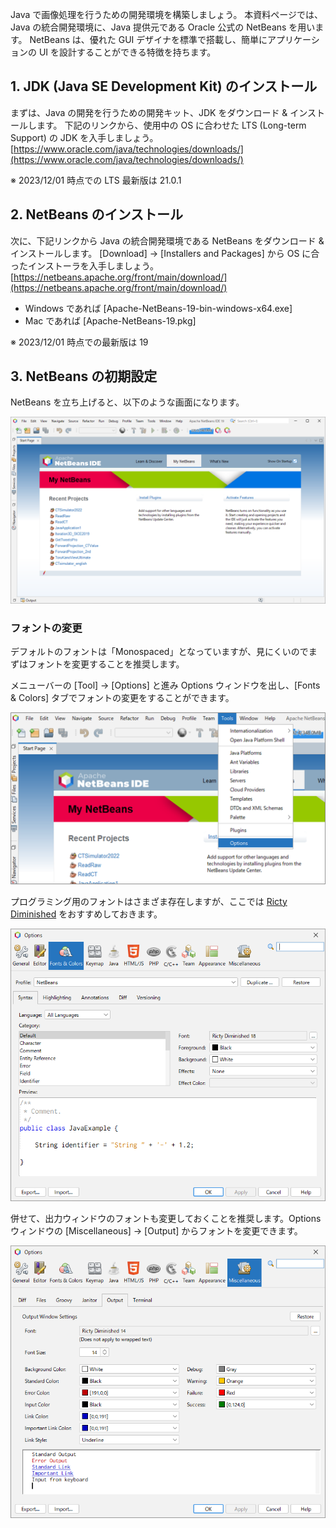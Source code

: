 Java で画像処理を行うための開発環境を構築しましょう。
本資料ページでは、Java の統合開発環境に、Java 提供元である Oracle 公式の NetBeans を用います。
NetBeans は、優れた GUI デザイナを標準で搭載し、簡単にアプリケーションの UI を設計することができる特徴を持ちます。

## 1. JDK (Java SE Development Kit) のインストール

まずは、Java の開発を行うための開発キット、JDK をダウンロード & インストールします。
下記のリンクから、使用中の OS に合わせた LTS (Long-term Support) の JDK を入手しましょう。  
[https://www.oracle.com/java/technologies/downloads/](https://www.oracle.com/java/technologies/downloads/)

※ 2023/12/01 時点での LTS 最新版は 21.0.1

## 2. NetBeans のインストール

次に、下記リンクから Java の統合開発環境である NetBeans をダウンロード & インストールします。
[Download] → [Installers and Packages] から OS に合ったインストーラを入手しましょう。
[https://netbeans.apache.org/front/main/download/](https://netbeans.apache.org/front/main/download/)

- Windows であれば [Apache-NetBeans-19-bin-windows-x64.exe]
- Mac であれば [Apache-NetBeans-19.pkg]

※ 2023/12/01 時点での最新版は 19

## 3. NetBeans の初期設定

NetBeans を立ち上げると、以下のような画面になります。

![NetBeans](img/netbeans.png)

### フォントの変更

デフォルトのフォントは「Monospaced」となっていますが、見にくいのでまずはフォントを変更することを推奨します。

メニューバーの [Tool] → [Options] と進み Options ウィンドウを出し、[Fonts & Colors] タブでフォントの変更をすることができます。

![Options](img/options.png)

プログラミング用のフォントはさまざま存在しますが、ここでは [Ricty Diminished](https://github.com/edihbrandon/RictyDiminished) をおすすめしておきます。

![Fonts](img/fonts.png)

併せて、出力ウィンドウのフォントも変更しておくことを推奨します。Options ウィンドウの [Miscellaneous] → [Output] からフォントを変更できます。

![Fonts2](img/fonts2.png)
